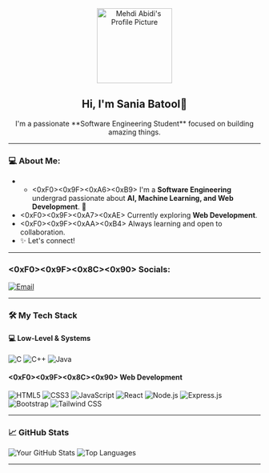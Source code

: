 <div align="center">
  <img src="https://avatars.githubusercontent.com/u/74640103?v=4" alt="Mehdi Abidi's Profile Picture" width="150">
</div>

<div align="center">
  <h2>Hi, I'm Sania Batool👋</h2>
</div>

<div align="center">
  <p>I'm a passionate **Software Engineering Student** focused on building amazing things.</p>
</div>

---

### 💻 About Me:

* * <0xF0><0x9F><0xA6><0xB9> I'm a **Software Engineering** undergrad passionate about **AI, Machine Learning, and Web Development**. 🚀
* <0xF0><0x9F><0xA7><0xAE> Currently exploring **Web Development**.
* <0xF0><0x9F><0xAA><0xB4> Always learning and open to collaboration.
* ✨ Let's connect!

---

### <0xF0><0x9F><0x8C><0x90> Socials:


[![Email](https://img.shields.io/badge/Email-red?style=for-the-badge&logo=gmail&logoColor=white)](mailto:**saniabatoolabro1@gmail.com**)


---

### 🛠️ My Tech Stack

#### 💻 Low-Level & Systems
<img src="https://img.shields.io/badge/C-%2300599C.svg?style=for-the-badge&logo=c&logoColor=white" alt="C">
<img src="https://img.shields.io/badge/C++-%2300599C.svg?style=for-the-badge&logo=c%2B%2B&logoColor=white" alt="C++">
<img src="https://img.shields.io/badge/Java-%23007396.svg?style=for-the-badge&logo=java&logoColor=white" alt="Java">

#### <0xF0><0x9F><0x8C><0x90> Web Development
<img src="https://img.shields.io/badge/HTML5-%23E34F26.svg?style=for-the-badge&logo=html5&logoColor=white" alt="HTML5">
<img src="https://img.shields.io/badge/CSS3-%231572B6.svg?style=for-the-badge&logo=css3&logoColor=white" alt="CSS3">
<img src="https://img.shields.io/badge/JavaScript-%23F7DF1E.svg?style=for-the-badge&logo=javascript&logoColor=black" alt="JavaScript">
<img src="https://img.shields.io/badge/React-%2320232A.svg?style=for-the-badge&logo=react&logoColor=%2361DAFB" alt="React">
<img src="https://img.shields.io/badge/Node.js-43853D?style=for-the-badge&logo=node.js&logoColor=white" alt="Node.js">
<img src="https://img.shields.io/badge/Express.js-000000?style=for-the-badge&logo=express&logoColor=white" alt="Express.js">
<img src="https://img.shields.io/badge/Bootstrap-563D7C?style=for-the-badge&logo=bootstrap&logoColor=white" alt="Bootstrap">
<img src="https://img.shields.io/badge/Tailwind_CSS-38B2AC?style=for-the-badge&logo=tailwind-css&logoColor=white" alt="Tailwind CSS">

---

### 📈 GitHub Stats
![Your GitHub Stats](https://github-readme-stats.vercel.app/api?username=**saniabatool**&show_icons=true&theme=radical)
![Top Languages](https://github-readme-stats.vercel.app/api/top-langs/?username=**saniabatool**&layout=compact&theme=radical)

---
